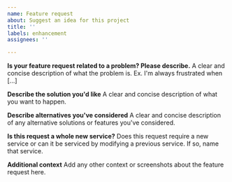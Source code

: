 ```yaml
---
name: Feature request
about: Suggest an idea for this project
title: ''
labels: enhancement
assignees: ''

---
```


**Is your feature request related to a problem? Please describe.**
A clear and concise description of what the problem is. Ex. I'm always frustrated when [...]

**Describe the solution you'd like**
A clear and concise description of what you want to happen.

**Describe alternatives you've considered**
A clear and concise description of any alternative solutions or features you've considered.

**Is this request a whole new service?**
Does this request require a new service or can it be serviced by modifying a previous service. If so, name that service.

**Additional context**
Add any other context or screenshots about the feature request here.
